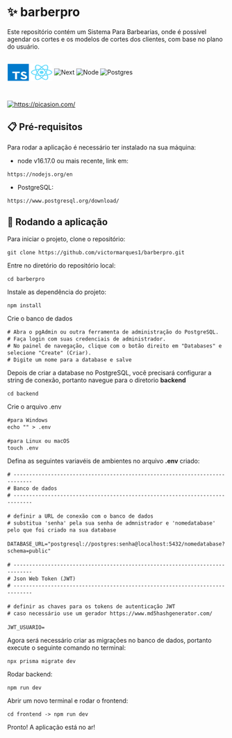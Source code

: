 # ✨ barberpro

<!---Esses são exemplos. Veja https://shields.io para outras pessoas ou para personalizar este conjunto de escudos. Você pode querer incluir dependências, status do projeto e informações de licença aqui

![GitHub repo size](https://img.shields.io/github/repo-size/iuricode/README-template?style=for-the-badge)
![GitHub language count](https://img.shields.io/github/languages/count/iuricode/README-template?style=for-the-badge)
![GitHub forks](https://img.shields.io/github/forks/iuricode/README-template?style=for-the-badge)
![Bitbucket open issues](https://img.shields.io/bitbucket/issues/iuricode/README-template?style=for-the-badge)
![Bitbucket open pull requests](https://img.shields.io/bitbucket/pr-raw/iuricode/README-template?style=for-the-badge)

<img src="exemplo-image.png" alt="exemplo imagem">--->

Este repositório contém um Sistema Para Barbearias, onde é possível agendar os cortes e os modelos de cortes dos clientes, com base no plano do usuário.

<p class="center-div">
  <div style="display: inline_block"><br>
   <img align="center" alt="Ts" height="40" width="50" src="https://raw.githubusercontent.com/devicons/devicon/master/icons/typescript/typescript-plain.svg">
   <img align="center" alt="React" height="40" width="50" src="https://raw.githubusercontent.com/devicons/devicon/master/icons/react/react-original.svg">
   <img align="center" alt="Next" height="40" width="50" src="https://cdn.jsdelivr.net/gh/devicons/devicon/icons/nextjs/nextjs-original.svg" />
   <img align="center" alt="Node" height="40" width="50" src="https://cdn.jsdelivr.net/gh/devicons/devicon/icons/nodejs/nodejs-original.svg" />
   <img align="center" alt="Postgres" height="40" width="50" src="https://cdn.jsdelivr.net/gh/devicons/devicon/icons/postgresql/postgresql-original.svg" />
</div>
</p>

<br>

<a href="https://picasion.com/"><img src="https://i.picasion.com/pic92/97b31868a705706004bb703270689315.gif" width="450" height="360" border="0" alt="https://picasion.com/" /></a><br /><a href="https://picasion.com/"></a>
## 📋 Pré-requisitos

Para rodar a aplicação é necessário ter instalado na sua máquina:

- node v16.17.0 ou mais recente, link em:
```
https://nodejs.org/en
```

- PostgreSQL:

```
https://www.postgresql.org/download/
```

## 🚀 Rodando a aplicação

Para iniciar o projeto, clone o repositório:

```
git clone https://github.com/victormarques1/barberpro.git
```

Entre no diretório do repositório local:

```
cd barberpro
```

Instale as dependência do projeto:

```
npm install
```

Crie o banco de dados 

```
# Abra o pgAdmin ou outra ferramenta de administração do PostgreSQL.
# Faça login com suas credenciais de administrador.
# No painel de navegação, clique com o botão direito em "Databases" e selecione "Create" (Criar).
# Digite um nome para a database e salve
```
Depois de criar a database no PostgreSQL, você precisará configurar a string de conexão, portanto navegue para o diretorio <strong>backend</strong>  

```
cd backend
```

Crie o arquivo .env 

```
#para Windows
echo "" > .env 

#para Linux ou macOS
touch .env
```

Defina as seguintes variavéis de ambientes no arquivo <strong>.env</strong> criado:

```
# ----------------------------------------------------------------------------
# Banco de dados
# ----------------------------------------------------------------------------

# definir a URL de conexão com o banco de dados
# substitua 'senha' pela sua senha de admnistrador e 'nomedatabase' pelo que foi criado na sua database

DATABASE_URL="postgresql://postgres:senha@localhost:5432/nomedatabase?schema=public"

# ----------------------------------------------------------------------------
# Json Web Token (JWT)
# ----------------------------------------------------------------------------

# definir as chaves para os tokens de autenticação JWT
# caso necessário use um gerador https://www.md5hashgenerator.com/

JWT_USUARIO=
```

Agora será necessário criar as migrações no banco de dados, portanto execute o seguinte comando no terminal: 

```
npx prisma migrate dev
```

Rodar backend:

```
npm run dev
```

Abrir um novo terminal e rodar o frontend:

```
cd frontend -> npm run dev
```

Pronto! A aplicação está no ar!
